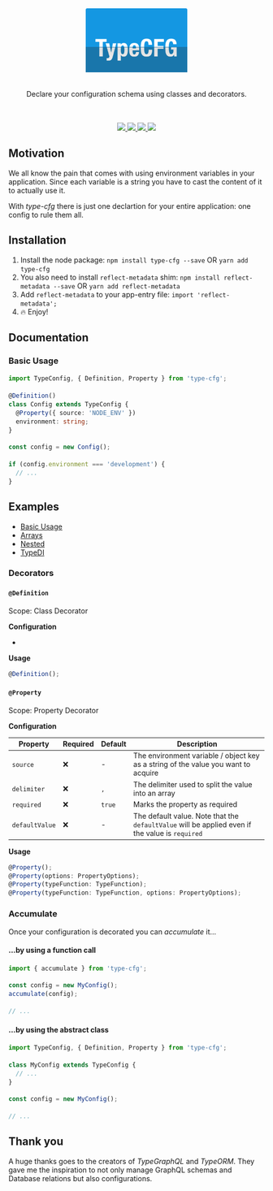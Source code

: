 <div align="center">
  <img src="https://github.com/m19c/type-cfg/raw/master/logo.png" width="200px" />
  <br />
  <br />
  <p>Declare your configuration schema using classes and decorators.</p>
  <br />
  <br />
  <a href="https://travis-ci.org/m19c/type-cfg">
    <img src="https://travis-ci.org/m19c/type-cfg.svg?branch=master">
  </a>
  <a href="https://badge.fury.io/js/type-cfg">
    <img src="https://badge.fury.io/js/type-cfg.svg">
  </a>
  <a href="https://david-dm.org/m19c/type-cfg">
    <img src="https://david-dm.org/m19c/type-cfg.svg">
  </a>
  <a href="https://codecov.io/gh/m19c/type-cfg">
    <img src="https://img.shields.io/codecov/c/github/m19c/type-cfg.svg">
  </a>
</div>

## Motivation

We all know the pain that comes with using environment variables in your application. Since each variable is a string you have to cast the content of it to actually use it.

With _type-cfg_ there is just one declartion for your entire application: one config to rule them all.

## Installation

1. Install the node package:
   `npm install type-cfg --save` OR `yarn add type-cfg`
1. You also need to install `reflect-metadata` shim:
   `npm install reflect-metadata --save` OR `yarn add reflect-metadata`
1. Add `reflect-metadata` to your app-entry file:
   `import 'reflect-metadata';`
1. 🔥 Enjoy!

## Documentation

### Basic Usage

```typescript
import TypeConfig, { Definition, Property } from 'type-cfg';

@Definition()
class Config extends TypeConfig {
  @Property({ source: 'NODE_ENV' })
  environment: string;
}

const config = new Config();

if (config.environment === 'development') {
  // ...
}
```

## Examples

- [Basic Usage](https://github.com/m19c/type-cfg/blob/master/examples/simple.ts)
- [Arrays](https://github.com/m19c/type-cfg/blob/master/examples/array.ts)
- [Nested](https://github.com/m19c/type-cfg/blob/master/examples/nested.ts)
- [TypeDI](https://github.com/m19c/type-cfg/blob/master/examples/typedi.ts)

### Decorators

#### `@Definition`

Scope: Class Decorator

**Configuration**

-

**Usage**

```typescript
@Definition();
```

#### `@Property`

Scope: Property Decorator

**Configuration**

| Property       | Required | Default | Description                                                                                     |
| -------------- | -------- | ------- | ----------------------------------------------------------------------------------------------- |
| `source`       | ❌       | -       | The environment variable / object key as a string of the value you want to acquire              |
| `delimiter`    | ❌       | `,`     | The delimiter used to split the value into an array                                             |
| `required`     | ❌       | `true`  | Marks the property as required                                                                  |
| `defaultValue` | ❌       | -       | The default value. Note that the `defaultValue` will be applied even if the value is `required` |

**Usage**

```typescript
@Property();
@Property(options: PropertyOptions);
@Property(typeFunction: TypeFunction);
@Property(typeFunction: TypeFunction, options: PropertyOptions);
```

### Accumulate

Once your configuration is decorated you can _accumulate_ it...

#### ...by using a function call

```typescript
import { accumulate } from 'type-cfg';

const config = new MyConfig();
accumulate(config);

// ...
```

#### ...by using the abstract class

```typescript
import TypeConfig, { Definition, Property } from 'type-cfg';

class MyConfig extends TypeConfig {
  // ...
}

const config = new MyConfig();

// ...
```

## Thank you

A huge thanks goes to the creators of _TypeGraphQL_ and _TypeORM_. They gave me the inspiration to not only manage GraphQL schemas and Database relations but also configurations.
